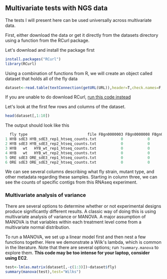 ## Multivariate tests with NGS data

The tests I will present here can be used universally across multivariate data.

First, either download the data or get it directly from the datasets directory using a function from the RCurl package.

Let's download and install the package first
```R
install.packages("RCurl")
library(RCurl)
```
Using a combination of functions from R, we will create an object called dataset that holds all of the fly data
```R
dataset<-read.table(textConnection(getURL(URL)),header=T,check.names=F,sep="\t")
```
If you are unable to do download RCurl, [run this code instead](https://github.com/ryanjw/ngs-3rdweek/blob/master/multivariate-tests/alternative-download.md)

Let's look at the first few rows and columns of the dataset.
```R
head(dataset[,1:10])
```
The output should look like this
```R
  fly type                           file FBgn0000003 FBgn0000008 FBgn0000014 FBgn0000015 FBgn0000017 FBgn0000018 FBgn0000022
1 HYB sdE3 HYB_sdE3_rep1_htseq_counts.txt           0           0           0           0           0           0         200
2 HYB sdE3 HYB_sdE3_rep2_htseq_counts.txt           0           0           0           0           0           0         319
3 HYB   wt   HYB_wt_rep1_htseq_counts.txt           0           0           0           0           0           0         509
4 HYB   wt   HYB_wt_rep2_htseq_counts.txt           0           0           0           0           0           0         331
5 ORE sdE3 ORE_sdE3_rep1_htseq_counts.txt           0           0           0           0           0           0         385
6 ORE sdE3 ORE_sdE3_rep2_htseq_counts.txt           0           0           0           0           0           0         312
```
We can see several columns describing what fly strain, mutant type, and other metadata regarding these samples.  Starting in column three, we can see the counts of specific contigs from this RNAseq experiment.

### Multivariate analysis of variance

There are several options to determine whether or not experimental designs produce significantly different results.  A classic way of doing this is using multivariate analysis of variance or MANOVA.  A major assumption of MANOVA is that variables within each treatment level come from a multivariate normal distribution.

To run a MANOVA, we set up a linear model first and then nest a few functions together.  Here we demonstrate a Wilk's lambda, which is common in the literature.  Note that there are several options; run `?summary.manova` to explore them.  **This code may be too intense for your laptop, consider using EC2**. 
```R
test<-lm(as.matrix(dataset[,-c(1:3)])~dataset$fly)
summary(manova(test),test="Wilks")
```   
